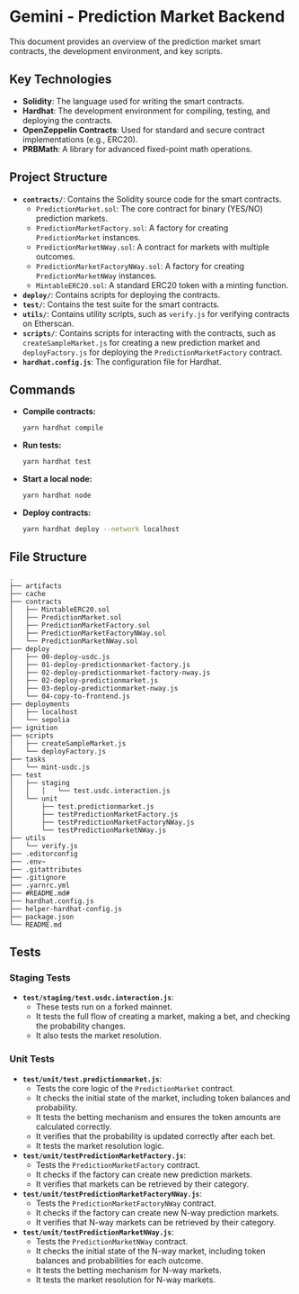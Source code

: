 # Gemini - Prediction Market Backend

This document provides an overview of the prediction market smart contracts, the development environment, and key scripts.

## Key Technologies

*   **Solidity**: The language used for writing the smart contracts.
*   **Hardhat**: The development environment for compiling, testing, and deploying the contracts.
*   **OpenZeppelin Contracts**: Used for standard and secure contract implementations (e.g., ERC20).
*   **PRBMath**: A library for advanced fixed-point math operations.

## Project Structure

*   **`contracts/`**: Contains the Solidity source code for the smart contracts.
    *   `PredictionMarket.sol`: The core contract for binary (YES/NO) prediction markets.
    *   `PredictionMarketFactory.sol`: A factory for creating `PredictionMarket` instances.
    *   `PredictionMarketNWay.sol`: A contract for markets with multiple outcomes.
    *   `PredictionMarketFactoryNWay.sol`: A factory for creating `PredictionMarketNWay` instances.
    *   `MintableERC20.sol`: A standard ERC20 token with a minting function.
*   **`deploy/`**: Contains scripts for deploying the contracts.
*   **`test/`**: Contains the test suite for the smart contracts.
*   **`utils/`**: Contains utility scripts, such as `verify.js` for verifying contracts on Etherscan.
*   **`scripts/`**: Contains scripts for interacting with the contracts, such as `createSampleMarket.js` for creating a new prediction market and `deployFactory.js` for deploying the `PredictionMarketFactory` contract.
*   **`hardhat.config.js`**: The configuration file for Hardhat.

## Commands

*   **Compile contracts:**
    ```bash
    yarn hardhat compile
    ```
*   **Run tests:**
    ```bash
    yarn hardhat test
    ```
*   **Start a local node:**
    ```bash
    yarn hardhat node
    ```
*   **Deploy contracts:**
    ```bash
    yarn hardhat deploy --network localhost
    ```

## File Structure

```
.
├── artifacts
├── cache
├── contracts
│   ├── MintableERC20.sol
│   ├── PredictionMarket.sol
│   ├── PredictionMarketFactory.sol
│   ├── PredictionMarketFactoryNWay.sol
│   └── PredictionMarketNWay.sol
├── deploy
│   ├── 00-deploy-usdc.js
│   ├── 01-deploy-predictionmarket-factory.js
│   ├── 02-deploy-predictionmarket-factory-nway.js
│   ├── 02-deploy-predictionmarket.js
│   ├── 03-deploy-predictionmarket-nway.js
│   └── 04-copy-to-frontend.js
├── deployments
│   ├── localhost
│   └── sepolia
├── ignition
├── scripts
│   ├── createSampleMarket.js
│   └── deployFactory.js
├── tasks
│   └── mint-usdc.js
├── test
│   ├── staging
│   │   │   └── test.usdc.interaction.js
│   └── unit
│       ├── test.predictionmarket.js
│       ├── testPredictionMarketFactory.js
│       ├── testPredictionMarketFactoryNWay.js
│       └── testPredictionMarketNWay.js
├── utils
│   └── verify.js
├── .editorconfig
├── .env~
├── .gitattributes
├── .gitignore
├── .yarnrc.yml
├── #README.md#
├── hardhat.config.js
├── helper-hardhat-config.js
├── package.json
└── README.md
```

## Tests

### Staging Tests

*   **`test/staging/test.usdc.interaction.js`**:
    *   These tests run on a forked mainnet.
    *   It tests the full flow of creating a market, making a bet, and checking the probability changes.
    *   It also tests the market resolution.

### Unit Tests

*   **`test/unit/test.predictionmarket.js`**:
    *   Tests the core logic of the `PredictionMarket` contract.
    *   It checks the initial state of the market, including token balances and probability.
    *   It tests the betting mechanism and ensures the token amounts are calculated correctly.
    *   It verifies that the probability is updated correctly after each bet.
    *   It tests the market resolution logic.
*   **`test/unit/testPredictionMarketFactory.js`**:
    *   Tests the `PredictionMarketFactory` contract.
    *   It checks if the factory can create new prediction markets.
    *   It verifies that markets can be retrieved by their category.
*   **`test/unit/testPredictionMarketFactoryNWay.js`**:
    *   Tests the `PredictionMarketFactoryNWay` contract.
    *   It checks if the factory can create new N-way prediction markets.
    *   It verifies that N-way markets can be retrieved by their category.
*   **`test/unit/testPredictionMarketNWay.js`**:
    *   Tests the `PredictionMarketNWay` contract.
    *   It checks the initial state of the N-way market, including token balances and probabilities for each outcome.
    *   It tests the betting mechanism for N-way markets.
    *   It tests the market resolution for N-way markets.
